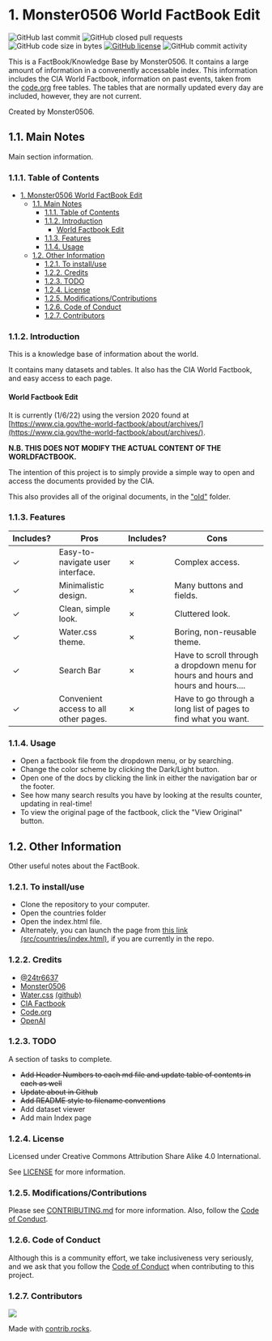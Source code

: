 # 1. Monster0506 World FactBook Edit

![GitHub last commit](https://img.shields.io/github/last-commit/monster0506/factBook)
![GitHub closed pull requests](https://img.shields.io/github/issues-pr-closed-raw/monster0506/factBook)
![GitHub code size in bytes](https://img.shields.io/github/languages/code-size/monster0506/factBook)
[![GitHub license](https://img.shields.io/github/license/monster0506/factBook)](https://github.com/Monster0506/factBook/blob/master/LICENSE)
![GitHub commit activity](https://img.shields.io/github/commit-activity/y/monster0506/factbook)

This is a FactBook/Knowledge Base by Monster0506. It contains a large amount of information in a convenently accessable index. This information includes the CIA World Factbook, information on past events, taken from the [code.org](code.org) free tables. The tables that are normally updated every day are included, however, they are not current.

Created by Monster0506.

## 1.1. Main Notes

Main section information.

### 1.1.1. Table of Contents

- [1. Monster0506 World FactBook Edit](#1-monster0506-world-factbook-edit)
  - [1.1. Main Notes](#11-main-notes)
    - [1.1.1. Table of Contents](#111-table-of-contents)
    - [1.1.2. Introduction](#112-introduction)
      - [World Factbook Edit](#world-factbook-edit)
    - [1.1.3. Features](#113-features)
    - [1.1.4. Usage](#114-usage)
  - [1.2. Other Information](#12-other-information)
    - [1.2.1. To install/use](#121-to-installuse)
    - [1.2.2. Credits](#122-credits)
    - [1.2.3. TODO](#123-todo)
    - [1.2.4. License](#124-license)
    - [1.2.5. Modifications/Contributions](#125-modificationscontributions)
    - [1.2.6. Code of Conduct](#126-code-of-conduct)
    - [1.2.7. Contributors](#127-contributors)

### 1.1.2. Introduction

This is a knowledge base of information about the world.

It contains many datasets and tables. It also has the CIA World Factbook, and easy access to each page.

#### World Factbook Edit

It is currently (1/6/22) using the version 2020 found at
[https://www.cia.gov/the-world-factbook/about/archives/](https://www.cia.gov/the-world-factbook/about/archives/).

__N.B. THIS DOES NOT MODIFY THE ACTUAL CONTENT OF THE WORLDFACTBOOK.__

The intention of this project is to simply provide a simple way to open and access the documents provided by the CIA.

This also provides all of the original documents, in the ["old"](src/countries/old/) folder.

### 1.1.3. Features

| Includes?      | Pros  |             Includes?          | Cons  |
|--- |--- |---                     |--- |
|✓   | Easy-to-navigate user interface.  |✗  | Complex access.  |
|✓   | Minimalistic design.           |✗  | Many buttons and fields.  |
|✓   | Clean, simple look.               |✗  | Cluttered look.  |
|✓   | Water.css theme.                  |✗  | Boring, non-reusable theme.  |
|✓   | Search Bar                       |✗  | Have to scroll through a dropdown  menu for hours and hours and hours and hours....  |
|✓      | Convenient access to all other pages. |✗ | Have to go through a long list of pages to find what you want.  |

### 1.1.4. Usage

- Open a factbook file from the dropdown menu, or by searching.
- Change the color scheme by clicking the Dark/Light button.
- Open one of the docs by clicking the link in either the navigation bar or the footer.
- See how many search results you have by looking at the results counter, updating in real-time!
- To view the original page of the factbook, click the "View Original" button.

## 1.2. Other Information

Other useful notes about the FactBook.

### 1.2.1. To install/use

- Clone the repository to your computer.
- Open the countries folder
- Open the index.html file.
- Alternately, you can launch the page from [this link (src/countries/index.html)](src/index.html), if you are currently in the repo.

### 1.2.2. Credits

- [@24tr6637](https://github.com/24tr6637)
- [Monster0506](https://github.com/Monster0506)
- [Water.css](https://watercss.kognise.dev) [(github)](https://github.com/kognise/water.css)
- [CIA Factbook](https://www.cia.gov/the-world-factbook)
- [Code.org](https://code.org)
- [OpenAI](https://openai.com)

### 1.2.3. TODO

A section of tasks to complete.

- ~~Add Header Numbers to each md file and update table of contents in each as well~~
- ~~Update about in Github~~
- ~~Add README style to filename conventions~~
- Add dataset viewer
- Add main Index page

### 1.2.4. License

Licensed under Creative Commons Attribution Share Alike 4.0 International.

See [LICENSE](LICENSE) for more information.

### 1.2.5. Modifications/Contributions

Please see [CONTRIBUTING.md](CONTRIBUTING.md) for more information. Also, follow the
[Code of Conduct](#125-code-of-conduct).

### 1.2.6. Code of Conduct

Although this is a community effort, we take inclusiveness very seriously, and we ask that you follow the
[Code of Conduct](CODE_OF_CONDUCT.md) when contributing to this project.

### 1.2.7. Contributors

[<img src="https://contrib.rocks/image?repo=monster0506/factBook" />](https://github.com/monster0506/factBook/graphs/contributors)

Made with [contrib.rocks](https://contrib.rocks).
